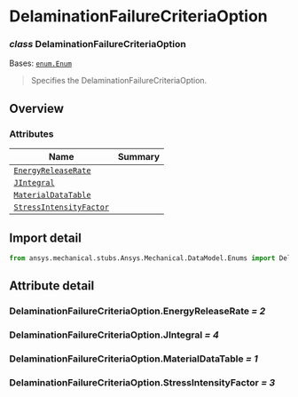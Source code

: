 <a id="delaminationfailurecriteriaoption"></a>

# DelaminationFailureCriteriaOption

<a id="DelaminationFailureCriteriaOption"></a>

### *class* DelaminationFailureCriteriaOption

Bases: [`enum.Enum`](https://docs.python.org/3/library/enum.html#enum.Enum)

> Specifies the DelaminationFailureCriteriaOption.

> <!-- !! processed by numpydoc !! -->

<a id="overview"></a>

## Overview

### Attributes

| Name | Summary |
|-------------------------------------------------------------------------------------|----|
| [`EnergyReleaseRate`](#DelaminationFailureCriteriaOption.EnergyReleaseRate)         |    |
| [`JIntegral`](#DelaminationFailureCriteriaOption.JIntegral)                         |    |
| [`MaterialDataTable`](#DelaminationFailureCriteriaOption.MaterialDataTable)         |    |
| [`StressIntensityFactor`](#DelaminationFailureCriteriaOption.StressIntensityFactor) |    |

<a id="import-detail"></a>

## Import detail

```python
from ansys.mechanical.stubs.Ansys.Mechanical.DataModel.Enums import DelaminationFailureCriteriaOption
```

<a id="attribute-detail"></a>

## Attribute detail

<a id="DelaminationFailureCriteriaOption.EnergyReleaseRate"></a>

### DelaminationFailureCriteriaOption.EnergyReleaseRate *= 2*

<a id="DelaminationFailureCriteriaOption.JIntegral"></a>

### DelaminationFailureCriteriaOption.JIntegral *= 4*

<a id="DelaminationFailureCriteriaOption.MaterialDataTable"></a>

### DelaminationFailureCriteriaOption.MaterialDataTable *= 1*

<a id="DelaminationFailureCriteriaOption.StressIntensityFactor"></a>

### DelaminationFailureCriteriaOption.StressIntensityFactor *= 3*
